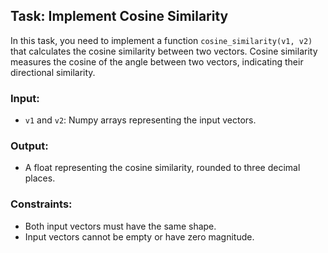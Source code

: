 
## Task: Implement Cosine Similarity

In this task, you need to implement a function `cosine_similarity(v1, v2)` that calculates the cosine similarity between two vectors. Cosine similarity measures the cosine of the angle between two vectors, indicating their directional similarity.

### Input:
- `v1` and `v2`: Numpy arrays representing the input vectors.

### Output:
- A float representing the cosine similarity, rounded to three decimal places.

### Constraints:
- Both input vectors must have the same shape.
- Input vectors cannot be empty or have zero magnitude.
